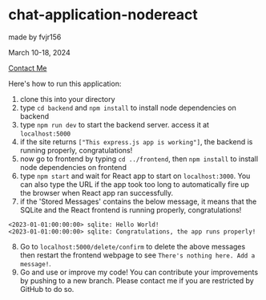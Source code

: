 # chat-application-nodereact

made by fvjr156

March 10-18, 2024

[Contact Me](https://mail.google.com/mail/?view=cm&fs=1&to=juniorvillanueva156@gmail.com&su=chat-application-nodereact)

Here's how to run this application:

1. clone this into your directory
2. type ``cd backend`` and ``npm install`` to install node dependencies on backend
3. type ``npm run dev`` to start the backend server. access it at ``localhost:5000``
4. if the site returns ``["This express.js app is working"]``, the backend is running properly, congratulations!
5. now go to frontend by typing ``cd ../frontend``, then ``npm install`` to install node dependencies on frontend
6. type ``npm start`` and wait for React app to start on ``localhost:3000``. You can also type the URL if the app took too long to automatically fire up the browser when React app ran successfully.   
7. if the 'Stored Messages' contains the below message, it means that the SQLite and the React frontend is running properly, congratulations!
```
<2023-01-01:00:00:00> sqlite: Hello World!
<2023-01-01:00:00:00> sqlite: Congratulations, the app runs properly!
```
8. Go to ``localhost:5000/delete/confirm`` to delete the above messages then restart the frontend webpage to see ``There's nothing here. Add a message!``.
9. Go and use or improve my code! You can contribute your improvements by pushing to a new branch. Please contact me if you are restricted by GitHub to do so.
